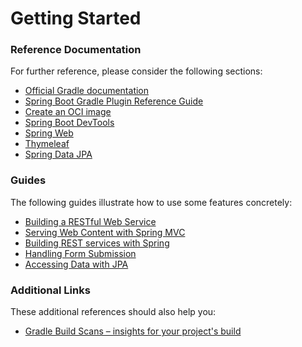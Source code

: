 # Getting Started

### Reference Documentation
For further reference, please consider the following sections:

* [Official Gradle documentation](https://docs.gradle.org)
* [Spring Boot Gradle Plugin Reference Guide](https://docs.spring.io/spring-boot/docs/3.0.0-SNAPSHOT/gradle-plugin/reference/html/)
* [Create an OCI image](https://docs.spring.io/spring-boot/docs/3.0.0-SNAPSHOT/gradle-plugin/reference/html/#build-image)
* [Spring Boot DevTools](https://docs.spring.io/spring-boot/docs/3.0.0-SNAPSHOT/reference/htmlsingle/#using-boot-devtools)
* [Spring Web](https://docs.spring.io/spring-boot/docs/3.0.0-SNAPSHOT/reference/htmlsingle/#boot-features-developing-web-applications)
* [Thymeleaf](https://docs.spring.io/spring-boot/docs/3.0.0-SNAPSHOT/reference/htmlsingle/#boot-features-spring-mvc-template-engines)
* [Spring Data JPA](https://docs.spring.io/spring-boot/docs/3.0.0-SNAPSHOT/reference/htmlsingle/#boot-features-jpa-and-spring-data)

### Guides
The following guides illustrate how to use some features concretely:

* [Building a RESTful Web Service](https://spring.io/guides/gs/rest-service/)
* [Serving Web Content with Spring MVC](https://spring.io/guides/gs/serving-web-content/)
* [Building REST services with Spring](https://spring.io/guides/tutorials/bookmarks/)
* [Handling Form Submission](https://spring.io/guides/gs/handling-form-submission/)
* [Accessing Data with JPA](https://spring.io/guides/gs/accessing-data-jpa/)

### Additional Links
These additional references should also help you:

* [Gradle Build Scans – insights for your project's build](https://scans.gradle.com#gradle)

